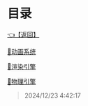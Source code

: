 # 目录  


[👈【返回】](/--Catalog--/游戏引擎架构/--Catalog--游戏引擎架构)  


[📁动画系统](/--Catalog--/游戏引擎架构/C.渲染、动画、物理系统/动画系统/--Catalog--动画系统)  

[📁渲染引擎](/--Catalog--/游戏引擎架构/C.渲染、动画、物理系统/渲染引擎/--Catalog--渲染引擎)  

[📁物理引擎](/--Catalog--/游戏引擎架构/C.渲染、动画、物理系统/物理引擎/--Catalog--物理引擎)  







> 2024/12/23 4:42:17
